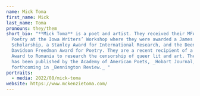 ```yaml
---
name: Mick Toma
first_name: Mick
last_name: Toma
pronouns: they/them
short_bio: "**Mick Toma** is a poet and artist. They received their MFA in
  Poetry at the Iowa Writers’ Workshop where they were awarded a James Patterson
  Scholarship, a Stanley Award for International Research, and the Deena
  Davidson Freedman Award for Poetry. They are a recent recipient of a Fulbright
  Award to Romania to research the censorship of queer lit and art. Their work
  has been published by the Academy of American Poets, _Hobart Journal,_ and is
  forthcoming in _Bennington Review._ "
portraits:
  - media: 2022/08/mick-toma
website: https://www.mckenzietoma.com/
---
```

